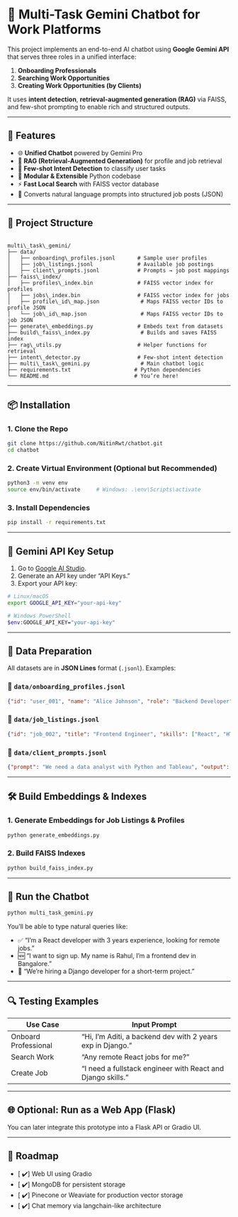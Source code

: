 
# 💼 Multi-Task Gemini Chatbot for Work Platforms

This project implements an end-to-end AI chatbot using **Google Gemini API** that serves three roles in a unified interface:

1. **Onboarding Professionals**
2. **Searching Work Opportunities**
3. **Creating Work Opportunities (by Clients)**

It uses **intent detection**, **retrieval-augmented generation (RAG)** via FAISS, and few-shot prompting to enable rich and structured outputs.

---

## 🚀 Features

- 🌐 **Unified Chatbot** powered by Gemini Pro
- 🔎 **RAG (Retrieval-Augmented Generation)** for profile and job retrieval
- 🧠 **Few-shot Intent Detection** to classify user tasks
- 📂 **Modular & Extensible** Python codebase
- ⚡ **Fast Local Search** with FAISS vector database
- 🧾 Converts natural language prompts into structured job posts (JSON)

---

## 🧱 Project Structure

```

multi\_task\_gemini/
├── data/
│   ├── onboarding\_profiles.jsonl       # Sample user profiles
│   ├── job\_listings.jsonl              # Available job postings
│   ├── client\_prompts.jsonl            # Prompts → job post mappings
├── faiss\_index/
│   ├── profiles\_index.bin              # FAISS vector index for profiles
│   ├── jobs\_index.bin                  # FAISS vector index for jobs
│   ├── profile\_id\_map.json             # Maps FAISS vector IDs to profile JSON
│   └── job\_id\_map.json                 # Maps FAISS vector IDs to job JSON
├── generate\_embeddings.py              # Embeds text from datasets
├── build\_faiss\_index.py                # Builds and saves FAISS index
├── rag\_utils.py                        # Helper functions for retrieval
├── intent\_detector.py                  # Few-shot intent detection
├── multi\_task\_gemini.py                # Main chatbot logic
├── requirements.txt                    # Python dependencies
└── README.md                           # You’re here!

````

---

## 📦 Installation

### 1. Clone the Repo

```bash
git clone https://github.com/NitinRwt/chatbot.git
cd chatbot
````

### 2. Create Virtual Environment (Optional but Recommended)

```bash
python3 -m venv env
source env/bin/activate     # Windows: .\env\Scripts\activate
```

### 3. Install Dependencies

```bash
pip install -r requirements.txt
```

---

## 🔐 Gemini API Key Setup

1. Go to [Google AI Studio](https://makersuite.google.com).
2. Generate an API key under “API Keys.”
3. Export your API key:

```bash
# Linux/macOS
export GOOGLE_API_KEY="your-api-key"

# Windows PowerShell
$env:GOOGLE_API_KEY="your-api-key"
```

---

## 🧠 Data Preparation

All datasets are in **JSON Lines** format (`.jsonl`). Examples:

### 📘 `data/onboarding_profiles.jsonl`

```json
{"id": "user_001", "name": "Alice Johnson", "role": "Backend Developer", ...}
```

### 📘 `data/job_listings.jsonl`

```json
{"id": "job_002", "title": "Frontend Engineer", "skills": ["React", "HTML"], ...}
```

### 📘 `data/client_prompts.jsonl`

```json
{"prompt": "We need a data analyst with Python and Tableau", "output": {"title": ..., "skills": [...], ...}}
```

---

## 🛠️ Build Embeddings & Indexes

### 1. Generate Embeddings for Job Listings & Profiles

```bash
python generate_embeddings.py
```

### 2. Build FAISS Indexes

```bash
python build_faiss_index.py
```

---

## 💬 Run the Chatbot

```bash
python multi_task_gemini.py
```

You’ll be able to type natural queries like:

* ✅ “I’m a React developer with 3 years experience, looking for remote jobs.”
* 🆕 “I want to sign up. My name is Rahul, I’m a frontend dev in Bangalore.”
* 💼 “We’re hiring a Django developer for a short-term project.”

---

## 🔍 Testing Examples

| Use Case             | Input Prompt                                                |
| -------------------- | ----------------------------------------------------------- |
| Onboard Professional | “Hi, I’m Aditi, a backend dev with 2 years exp in Django.”  |
| Search Work          | “Any remote React jobs for me?”                             |
| Create Job           | “I need a fullstack engineer with React and Django skills.” |

---

## 🌐 Optional: Run as a Web App (Flask)

You can later integrate this prototype into a Flask API or Gradio UI.

---

## 🔮 Roadmap

* [ ✔️] Web UI using Gradio
* [ ✔️] MongoDB for persistent storage
* [ ✔️] Pinecone or Weaviate for production vector storage
* [ ✔️] Chat memory via langchain-like architecture

